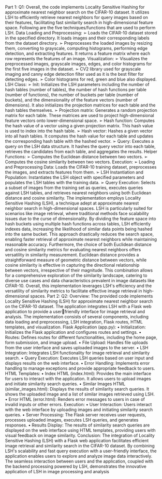 Part 1:
Q1:
Overall, the code implements Locality Sensitive Hashing for approximate nearest neighbor search on the 
CIFAR-10 dataset. It utilizes LSH to efficiently retrieve nearest neighbors for query images based on their 
features, facilitating fast similarity search in high-dimensional feature space. Following are the five 
techniques/functions that are used to perform LSH.
Data Loading and Preprocessing:
➢ Loads the CIFAR-10 dataset stored in the specified directory. It loads images and their 
corresponding labels from the dataset directory.
➢ Preprocesses the loaded images by resizing them, converting to grayscale, computing 
histograms, performing edge detection, and extracting features. It returns a feature matrix 
where each row represents the features of an image.
Visualization:
➢ Visualizes the preprocessed images, grayscale images, edges, and color histograms for the first 
five images in the dataset.
➢ CV2 library used for grayscale imaging and canny edge detection filter used as it is the best filter 
for detecting edges. 
➢ Color histograms for red, green and blue also displayed.
LSH Class: 
➢ Init: Initializes the LSH parameters including the number of hash tables (number of tables), the 
number of hash functions per table (number of functions), the number of buckets per table 
(number of buckets), and the dimensionality of the feature vectors (number of dimensions). It 
also initializes the projection matrices for each table and the hash tables themselves.
➢ Projection matrix: Generates a random projection matrix for each table. These matrices are 
used to project high-dimensional feature vectors onto lower-dimensional space.
➢ Hash function: Computes the hash value of a vector using a given projection matrix. This hash 
value is used to index into the hash table.
➢ Hash vector: Hashes a given vector into all hash tables. It computes the hash value for each 
table and updates the corresponding hash table with the hashed vector.
➢ Query: Executes a query on the LSH data structure. It hashes the query vector into each table, 
retrieves the candidates from each table, and aggregates the results.
Helper Functions:
➢ Computes the Euclidean distance between two vectors.
➢ Computes the cosine similarity between two vectors.
Execution:
➢ Loading and Preprocessing Data: Loads the CIFAR-10 training dataset, preprocesses the images, 
and extracts features from them.
➢ LSH Instantiation and Population: Instantiates the LSH object with specified parameters and 
populates the LSH tables with the training data.
➢ Query Execution: Selects a subset of images from the training set as queries, executes queries 
against LSH tables, and retrieves nearest neighbors using both Euclidean distance and cosine 
similarity.
The implementation employs Locality Sensitive Hashing (LSH), a technique adept at approximate nearest 
neighbor search in high-dimensional spaces. LSH is particularly suited for scenarios like image retrieval, 
where traditional methods face scalability issues due to the curse of dimensionality. By dividing the 
feature space into hash buckets using multiple hash functions across tables, LSH efficiently indexes data, 
increasing the likelihood of similar data points being hashed into the same bucket. This approach 
drastically reduces the search space, enabling faster retrieval of approximate nearest neighbors while 
maintaining reasonable accuracy.
Furthermore, the choice of both Euclidean distance and cosine similarity metrics for evaluating nearest 
neighbors offers versatility in similarity measurement. Euclidean distance provides a straightforward 
measure of geometric distance between vectors, while cosine similarity is effective in capturing the 
directional relationship between vectors, irrespective of their magnitude. This combination allows for a 
comprehensive exploration of the similarity landscape, catering to diverse use cases and data 
characteristics prevalent in image datasets like CIFAR-10. Overall, this implementation leverages LSH's 
efficiency and the versatility of similarity metrics to facilitate effective image retrieval in high-dimensional 
spaces.
Part 2:
Q2:
Overview:
The provided code implements Locality Sensitive Hashing (LSH) for approximate nearest neighbor search 
on the CIFAR-10 dataset. The application integrates LSH with a Flask web application to provide a userfriendly interface for image retrieval and analysis. The implementation consists of several components, 
including data loading and preprocessing, LSH integration, Flask routes, HTML templates, and 
visualization.
Flask Application (app.py):
• Initialization: Initializes the Flask application and configures routes and settings.
• Routes: Defines routes for different functionalities, including the home page, form submission, 
and image upload.
• File Upload: Handles file uploads from the user interface and saves uploaded images to the 
server.
• LSH Integration: Integrates LSH functionality for image retrieval and similarity search.
• Query Execution: Executes LSH queries based on user input and displays results on the web 
interface.
• Error Handling: Implements error handling to manage exceptions and provide appropriate 
feedback to users.
HTML Templates:
• Index HTML (index.html): Provides the main interface for users to interact with the application. 
It allows users to upload images and initiate similarity search queries.
• Similar Images HTML (similar_images.html): Displays the results of similarity search queries. It 
shows the uploaded image and a list of similar images retrieved using LSH.
• Error HTML (error.html): Renders error messages to users in case of invalid inputs or other 
errors.
Execution:
• User Interaction: Users interact with the web interface by uploading images and initiating 
similarity search queries.
• Server Processing: The Flask server receives user requests, processes uploaded images, executes 
LSH queries, and generates responses.
• Results Display: The results of similarity search queries are displayed on the web interface using 
HTML templates, providing users with visual feedback on image similarity.
Conclusion:
The integration of Locality Sensitive Hashing (LSH) with a Flask web application facilitates efficient image 
retrieval and similarity search in the CIFAR-10 dataset. By combining LSH's scalability and fast query 
execution with a user-friendly interface, the application enables users to explore and analyze image data 
interactively. The seamless interaction between users and the application, coupled with the backend 
processing powered by LSH, demonstrates the innovative application of LSH in image processing and 
analysis
